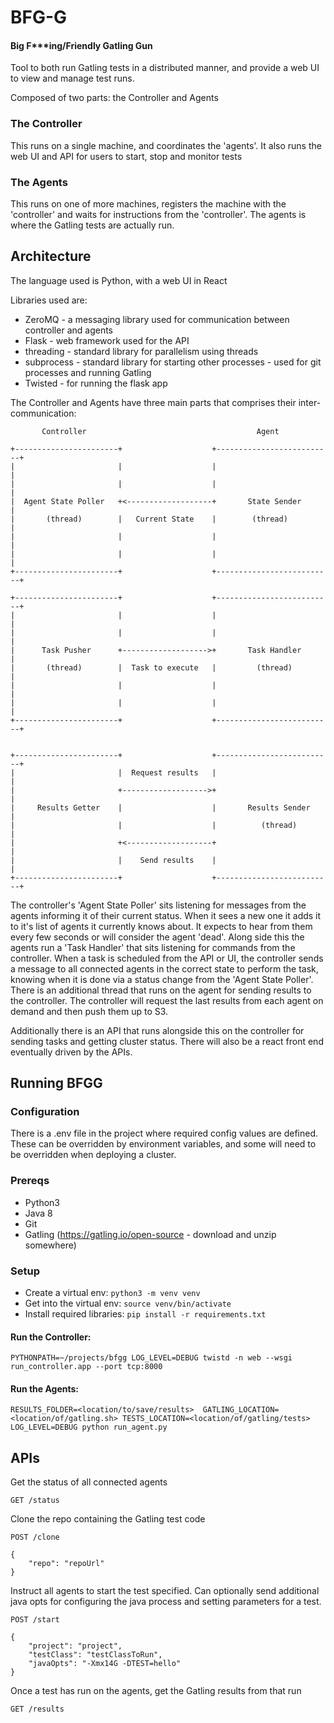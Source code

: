 # BFG-G
#### Big F***ing/Friendly Gatling Gun

Tool to both run Gatling tests in a distributed manner,
and provide a web UI to view and manage test runs.

Composed of two parts: the Controller and Agents

### The Controller

This runs on a single machine, and coordinates the 'agents'. It also runs the web UI and API for users to start, stop and monitor tests

### The Agents

This runs on one of more machines, registers the machine with the 'controller' and waits for instructions from the 'controller'.
The agents is where the Gatling tests are actually run.

## Architecture

The language used is Python, with a web UI in React


Libraries used are:
* ZeroMQ - a messaging library used for communication between controller and agents
* Flask - web framework used for the API
* threading - standard library for parallelism using threads
* subprocess - standard library for starting other processes - used for git processes and running Gatling
* Twisted - for running the flask app

The Controller and Agents have three main parts that comprises their inter-communication:

```
       Controller                                      Agent

+-----------------------+                    +--------------------------+
|                       |                    |                          |
|                       |                    |                          |
|  Agent State Poller   +<-------------------+       State Sender       |
|       (thread)        |   Current State    |        (thread)          |
|                       |                    |                          |
|                       |                    |                          |
+-----------------------+                    +--------------------------+

+-----------------------+                    +--------------------------+
|                       |                    |                          |
|                       |                    |                          |
|      Task Pusher      +------------------->+       Task Handler       |
|       (thread)        |  Task to execute   |         (thread)         |
|                       |                    |                          |
|                       |                    |                          |
+-----------------------+                    +--------------------------+


+-----------------------+                    +--------------------------+
|                       |  Request results   |                          |
|                       +------------------->+                          |
|     Results Getter    |                    |       Results Sender     |
|                       |                    |          (thread)        |
|                       +<-------------------+                          |
|                       |    Send results    |                          |
+-----------------------+                    +--------------------------+
```

The controller's 'Agent State Poller' sits listening for messages from the agents informing it
of their current status. When it sees a new one it adds it to it's list of agents it currently knows about.
It expects to hear from them every few seconds or will consider the agent 'dead'.
Along side this the agents run a 'Task Handler' that sits listening for commands from the controller. When a task is scheduled from the API or UI,
the controller sends a message to all connected agents in the correct state to perform the task, knowing when it is done via a status change from the 'Agent State Poller'.
There is an additional thread that runs on the agent for sending results to the controller. The controller will request the last results from each
agent on demand and then push them up to S3. 


Additionally there is an API that runs alongside this on the controller for sending tasks and getting cluster status.
There will also be a react front end eventually driven by the APIs.

## Running BFGG

### Configuration

There is a .env file in the project where required config values are defined.
These can be overridden by environment variables, and some will need to be overridden when deploying a cluster.

### Prereqs

* Python3
* Java 8
* Git
* Gatling (https://gatling.io/open-source - download and unzip somewhere)

### Setup

* Create a virtual env: `python3 -m venv venv`
* Get into the virtual env: `source venv/bin/activate`
* Install required libraries: `pip install -r requirements.txt`

#### Run the Controller:

`PYTHONPATH=~/projects/bfgg LOG_LEVEL=DEBUG twistd -n web --wsgi run_controller.app --port tcp:8000`

#### Run the Agents:

`RESULTS_FOLDER=<location/to/save/results>  GATLING_LOCATION=<location/of/gatling.sh> TESTS_LOCATION=<location/of/gatling/tests> LOG_LEVEL=DEBUG python run_agent.py`

## APIs

Get the status of all connected agents
```
GET /status
```

Clone the repo containing the Gatling test code
```
POST /clone

{
    "repo": "repoUrl"
}
```

Instruct all agents to start the test specified. Can optionally send additional java opts for configuring the
java process and setting parameters for a test.
```
POST /start

{
	"project": "project",
	"testClass": "testClassToRun",
	"javaOpts": "-Xmx14G -DTEST=hello"
}
```
Once a test has run on the agents, get the Gatling results from that run
```
GET /results
```


